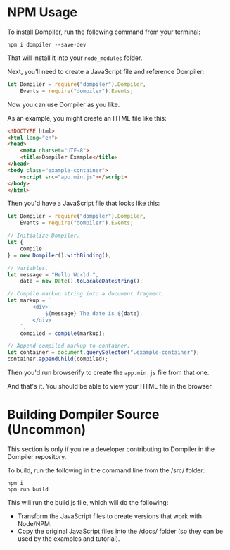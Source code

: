 # NPM Usage

To install Dompiler, run the following command from your terminal:

```
npm i dompiler --save-dev
```

That will install it into your `node_modules` folder.

Next, you'll need to create a JavaScript file and reference Dompiler:

```javascript
let Dompiler = require("dompiler").Dompiler,
    Events = require("dompiler").Events;
```

Now you can use Dompiler as you like.

As an example, you might create an HTML file like this:

```html
<!DOCTYPE html>
<html lang="en">
<head>
    <meta charset="UTF-8">
    <title>Dompiler Example</title>
</head>
<body class="example-container">
    <script src="app.min.js"></script>
</body>
</html>
```

Then you'd have a JavaScript file that looks like this:

```javascript
let Dompiler = require("dompiler").Dompiler,
    Events = require("dompiler").Events;

// Initialize Dompiler.
let {
    compile
} = new Dompiler().withBinding();

// Variables.
let message = "Hello World.",
    date = new Date().toLocaleDateString();

// Compile markup string into a document fragment.
let markup = `
        <div>
            ${message} The date is ${date}.
        </div>
    `,
    compiled = compile(markup);

// Append compiled markup to container.
let container = document.querySelector(".example-container");
container.appendChild(compiled);
```

Then you'd run browserify to create the `app.min.js` file from that one.

And that's it. You should be able to view your HTML file in the browser.

# Building Dompiler Source (Uncommon)

This section is only if you're a developer contributing to Dompiler in the Dompiler repository.

To build, run the following in the command line from the /src/ folder:

```
npm i
npm run build
```

This will run the build.js file, which will do the following:

* Transform the JavaScript files to create versions that work with Node/NPM.
* Copy the original JavaScript files into the /docs/ folder (so they can be used by the examples and tutorial).